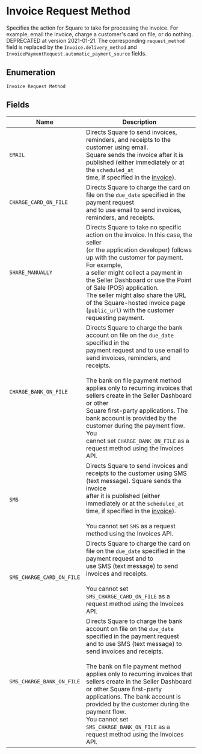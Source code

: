 
# Invoice Request Method

Specifies the action for Square to take for processing the invoice. For example,
email the invoice, charge a customer's card on file, or do nothing. DEPRECATED at
version 2021-01-21. The corresponding `request_method` field is replaced by the
`Invoice.delivery_method` and `InvoicePaymentRequest.automatic_payment_source` fields.

## Enumeration

`Invoice Request Method`

## Fields

| Name | Description |
|  --- | --- |
| `EMAIL` | Directs Square to send invoices, reminders, and receipts to the customer using email.<br>Square sends the invoice after it is published (either immediately or at the `scheduled_at`<br>time, if specified in the [invoice](/doc/models/invoice.md)). |
| `CHARGE_CARD_ON_FILE` | Directs Square to charge the card on file on the `due_date` specified in the payment request<br>and to use email to send invoices, reminders, and receipts. |
| `SHARE_MANUALLY` | Directs Square to take no specific action on the invoice. In this case, the seller<br>(or the application developer) follows up with the customer for payment. For example,<br>a seller might collect a payment in the Seller Dashboard or use the Point of Sale (POS) application.<br>The seller might also share the URL of the Square-hosted invoice page (`public_url`) with the customer requesting payment. |
| `CHARGE_BANK_ON_FILE` | Directs Square to charge the bank account on file on the `due_date` specified in the<br>payment request and to use email to send invoices, reminders, and receipts.<br><br>The bank on file payment method applies only to recurring invoices that sellers create in the Seller Dashboard or other<br>Square first-party applications. The bank account is provided by the customer during the payment flow. You<br>cannot set `CHARGE_BANK_ON_FILE` as a request method using the Invoices API. |
| `SMS` | Directs Square to send invoices and receipts to the customer using SMS (text message). Square sends the invoice<br>after it is published (either immediately or at the `scheduled_at` time, if specified in the [invoice](/doc/models/invoice.md)).<br><br>You cannot set `SMS` as a request method using the Invoices API. |
| `SMS_CHARGE_CARD_ON_FILE` | Directs Square to charge the card on file on the `due_date` specified in the payment request and to<br>use SMS (text message) to send invoices and receipts.<br><br>You cannot set `SMS_CHARGE_CARD_ON_FILE` as a request method using the Invoices API. |
| `SMS_CHARGE_BANK_ON_FILE` | Directs Square to charge the bank account on file on the `due_date` specified in the payment request<br>and to use SMS (text message) to send invoices and receipts.<br><br>The bank on file payment method applies only to recurring invoices that sellers create in the Seller Dashboard<br>or other Square first-party applications. The bank account is provided by the customer during the payment flow.<br>You cannot set `SMS_CHARGE_BANK_ON_FILE` as a request method using the Invoices API. |

